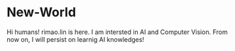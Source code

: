 # New-World

Hi humans!
rimao.lin is here. I am intersted in AI and Computer Vision.
From now on, I will persist on learnig AI knowledges!
